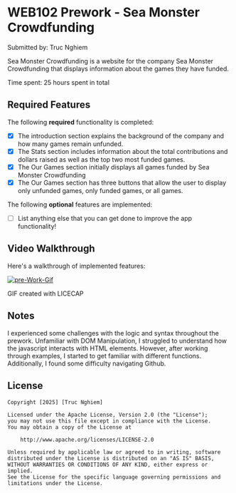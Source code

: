 # WEB102 Prework - Sea Monster Crowdfunding

Submitted by: Truc Nghiem

Sea Monster Crowdfunding is a website for the company Sea Monster Crowdfunding that displays information about the games they have funded.

Time spent: 25 hours spent in total

## Required Features

The following **required** functionality is completed:

* [X] The introduction section explains the background of the company and how many games remain unfunded.
* [X] The Stats section includes information about the total contributions and dollars raised as well as the top two most funded games.
* [X] The Our Games section initially displays all games funded by Sea Monster Crowdfunding
* [X] The Our Games section has three buttons that allow the user to display only unfunded games, only funded games, or all games.

The following **optional** features are implemented:

* [ ] List anything else that you can get done to improve the app functionality!

## Video Walkthrough

Here's a walkthrough of implemented features:

<a href='https://postimg.cc/MvvPNbkJ' target='_blank'><img src='https://i.postimg.cc/MvvPNbkJ/pre-Work-Gif.gif' border='0' alt='pre-Work-Gif'/></a>

<!-- Replace this with whatever GIF tool you used! -->
GIF created with LICECAP  
<!-- Recommended tools:
[Kap](https://getkap.co/) for macOS
[ScreenToGif](https://www.screentogif.com/) for Windows
[peek](https://github.com/phw/peek) for Linux. -->

## Notes

I experienced some challenges with the logic and syntax throughout the prework. Unfamiliar with DOM Manipulation, I struggled to understand how the javascript interacts with HTML elements. However, after working through examples, I started to get familiar with different functions. Additionally, I found some difficulty navigating Github.

## License

    Copyright [2025] [Truc Nghiem]

    Licensed under the Apache License, Version 2.0 (the "License");
    you may not use this file except in compliance with the License.
    You may obtain a copy of the License at

        http://www.apache.org/licenses/LICENSE-2.0

    Unless required by applicable law or agreed to in writing, software
    distributed under the License is distributed on an "AS IS" BASIS,
    WITHOUT WARRANTIES OR CONDITIONS OF ANY KIND, either express or implied.
    See the License for the specific language governing permissions and
    limitations under the License.
